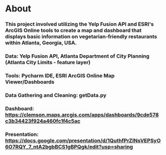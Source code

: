 # About
### This project involved utilizing the Yelp Fusion API and ESRI's ArcGIS Online tools to create a map and dashboard that displays basic information on vegetarian-friendly restaurants within Atlanta, Georgia, USA.

### Data: Yelp Fusion API, Atlanta Department of City Planning (Atlanta City Limits - feature layer)
### Tools: Pycharm IDE, ESRI ArcGIS Online Map Viewer/Dashboards
### Data Gathering and Cleaning: getData.py
### Dashboard: https://clemson.maps.arcgis.com/apps/dashboards/9cde578c3b34423f924a460fc1f4c5ac
### Presentation: https://docs.google.com/presentation/d/1QuthfPrZINsVEPSyO6O7RQY_7_ntA2bgbBCS1gBPQgk/edit?usp=sharing
